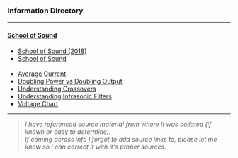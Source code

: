 ### Information Directory ###
---
#### [School of Sound](School%20of%20Sound) ####
  * [School of Sound (2018)](School%20of%20Sound%20(2018).pdf)
  * [School of Sound](School%20of%20Sound.pdf) <br><br>
  * [Average Current](Average%20Current.pdf)
  * [Doubling Power vs Doubling Output](Doubling%20Power%20vs%20Doubling%20Output.pdf)
  * [Understanding Crossovers](Understanding%20Crossovers.pdf)
  * [Understanding Infrasonic Filters](Understanding%20Infrasonic%20Filters.pdf)
  * [Voltage Chart](Voltage%20Chart.pdf)
  ---
> _I have referenced source material from where it was collated (if known or easy to determine). <br>If coming across info I forgot to add source links to, please let me know so I can correct it with it's proper sources._   
